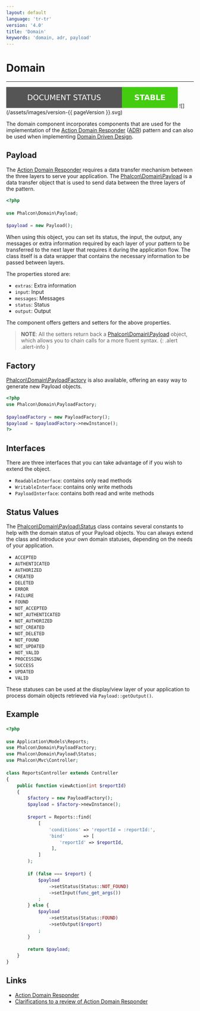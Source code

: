 ```yaml
---
layout: default
language: 'tr-tr'
version: '4.0'
title: 'Domain'
keywords: 'domain, adr, payload'
---
```


# Domain

* * *

![](/assets/images/document-status-stable-success.svg) ![](/assets/images/version-{{ pageVersion }}.svg)

The domain component incorporates components that are used for the implementation of the [Action Domain Responder](https://en.wikipedia.org/wiki/Action%E2%80%93domain%E2%80%93responder) ([ADR](https://pmjones.io/adr/)) pattern and can also be used when implementing [Domain Driven Design](https://en.wikipedia.org/wiki/Domain-driven_design).

## Payload

The [Action Domain Responder](https://en.wikipedia.org/wiki/Action%E2%80%93domain%E2%80%93responder) requires a data transfer mechanism between the three layers to serve your application. The [Phalcon\Domain\Payload](api/phalcon_domain#domain-payload-payload) is a data transfer object that is used to send data between the three layers of the pattern.

```php
<?php

use Phalcon\Domain\Payload;

$payload = new Payload();
```

When using this object, you can set its status, the input, the output, any messages or extra information required by each layer of your pattern to be transferred to the next layer that requires it during the application flow. The class itself is a data wrapper that contains the necessary information to be passed between layers.

The properties stored are:

* `extras`: Extra information
* `input`: Input
* `messages`: Messages
* `status`: Status
* `output`: Output

The component offers getters and setters for the above properties.

> **NOTE**: All the setters return back a [Phalcon\Domain\Payload](api/phalcon_domain#domain-payload-payload) object, which allows you to chain calls for a more fluent syntax.
{: .alert .alert-info }

## Factory

[Phalcon\Domain\PayloadFactory](api/phalcon_domain#domain-payload-payloadfactory) is also available, offering an easy way to generate new Payload objects.

```php
<?php
use Phalcon\Domain\PayloadFactory;

$payloadFactory = new PayloadFactory();
$payload = $payloadFactory->newInstance();
?>
```

## Interfaces

There are three interfaces that you can take advantage of if you wish to extend the object.

* `ReadableInterface`: contains only read methods
* `WritableInterface`: contains only write methods
* `PayloadInterface`: contains both read and write methods

## Status Values

The [Phalcon\Domain\Payload\Status](api/phalcon_domain#domain-payload-status) class contains several constants to help with the domain status of your Payload objects. You can always extend the class and introduce your own domain statuses, depending on the needs of your application.

* `ACCEPTED` 
* `AUTHENTICATED` 
* `AUTHORIZED` 
* `CREATED` 
* `DELETED` 
* `ERROR` 
* `FAILURE` 
* `FOUND` 
* `NOT_ACCEPTED` 
* `NOT_AUTHENTICATED`
* `NOT_AUTHORIZED` 
* `NOT_CREATED` 
* `NOT_DELETED` 
* `NOT_FOUND` 
* `NOT_UPDATED` 
* `NOT_VALID` 
* `PROCESSING` 
* `SUCCESS` 
* `UPDATED` 
* `VALID` 

These statuses can be used at the display/view layer of your application to process domain objects retrieved via `Payload::getOutput()`.

## Example

```php
<?php

use Application\Models\Reports;
use Phalcon\Domain\PayloadFactory;
use Phalcon\Domain\Payload\Status;
use Phalcon\Mvc\Controller;

class ReportsController extends Controller
{
    public function viewAction(int $reportId)
    {
        $factory = new PayloadFactory();
        $payload = $factory->newInstance();

        $report = Reports::find(
            [
                'conditions' => 'reportId = :reportId:',
                'bind'       => [
                    'reportId' => $reportId,
                 ],
            ]          
        );

        if (false === $report) {
            $payload
                ->setStatus(Status::NOT_FOUND)
                ->setInput(func_get_args())
            ;
        } else {
            $payload
                ->setStatus(Status::FOUND)
                ->setOutput($report)
            ;
        }

        return $payload;
    }
}   
```

## Links

* [Action Domain Responder](https://en.wikipedia.org/wiki/Action%E2%80%93domain%E2%80%93responder)
* [Clarifications to a review of Action Domain Responder](https://paul-m-jones.com/post/2018/12/19/clarifications-to-a-review-of-action-domain-responder/)
